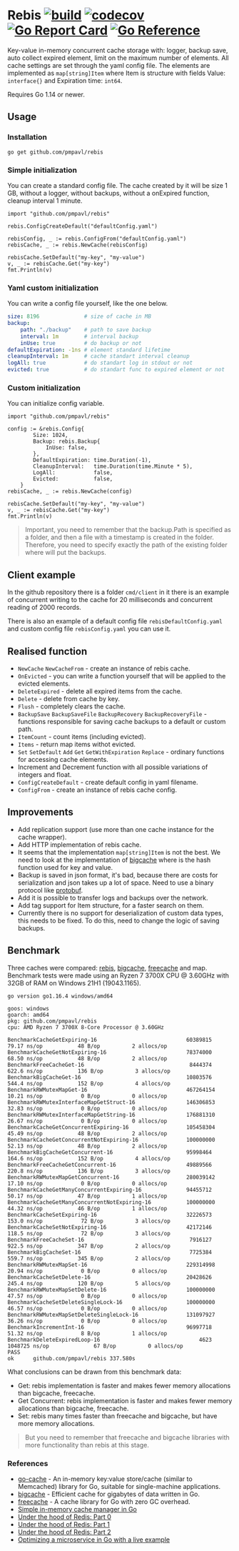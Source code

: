 # Rebis [![build](https://github.com/pmpavl/rebis/actions/workflows/go.yaml/badge.svg?branch=master)](https://github.com/pmpavl/rebis/actions/workflows/go.yaml) [![codecov](https://codecov.io/gh/pmpavl/rebis/branch/master/graph/badge.svg?token=MLE06MIFZD)](https://codecov.io/gh/pmpavl/rebis) [![Go Report Card](https://goreportcard.com/badge/github.com/pmpavl/rebis)](https://goreportcard.com/report/github.com/pmpavl/rebis) [![Go Reference](https://pkg.go.dev/badge/github.com/pmpavl/rebis.svg)](https://pkg.go.dev/github.com/pmpavl/rebis)

Key-value in-memory concurrent cache storage with: logger, backup save, auto collect expired element, limit on the maximum number of elements. All cache settings are set through the yaml config file. The elements are implemented as `map[string]Item` where Item is structure with fields Value: `interface{}` and Expiration time: `int64`.

Requires Go 1.14 or newer.

## Usage
### Installation
``` 
go get github.com/pmpavl/rebis
```
### Simple initialization
You can create a standard config file. The cache created by it will be size 1 GB, without a logger, without backups, without a onExpired function, cleanup interval 1 minute.
``` golang
import "github.com/pmpavl/rebis"

rebis.ConfigCreateDefault("defaultConfig.yaml")

rebisConfig, _ := rebis.ConfigFrom("defaultConfig.yaml")
rebisCache, _ := rebis.NewCache(rebisConfig)

rebisCache.SetDefault("my-key", "my-value")
v, _ := rebisCache.Get("my-key")
fmt.Println(v)
```
### Yaml custom initialization
You can write a config file yourself, like the one below.
``` yaml
size: 8196              # size of cache in MB
backup:
    path: "./backup"    # path to save backup 
    interval: 1m        # interval backup
    inUse: true         # do backup or not
defaultExpiration: -1ns # element standard lifetime
cleanupInterval: 1m     # cache standart interval cleanup
logAll: true            # do standart log in stdout or not
evicted: true           # do standart func to expired element or not
```
### Custom initialization
You can initialize config variable.
``` golang
import "github.com/pmpavl/rebis"

config := &rebis.Config{
		Size: 1024,
		Backup: rebis.Backup{
			InUse: false,
		},
		DefaultExpiration: time.Duration(-1),
		CleanupInterval:   time.Duration(time.Minute * 5),
		LogAll:            false,
		Evicted:           false,
	}
rebisCache, _ := rebis.NewCache(config)

rebisCache.SetDefault("my-key", "my-value")
v, _ := rebisCache.Get("my-key")
fmt.Println(v)
```
> Important, you need to remember that the backup.Path is specified as a folder, and then a file with a timestamp is created in the folder. Therefore, you need to specify exactly the path of the existing folder where will put the backups.

## Client example
In the github repository there is a folder `cmd/client` in it there is an example of concurrent writing to the cache for 20 milliseconds and concurrent reading of 2000 records.

There is also an example of a default config file `rebisDefaultConfig.yaml` and custom config file `rebisConfig.yaml` you can use it.

## Realised function
- `NewCache` `NewCacheFrom` - create an instance of rebis cache.
- `OnEvicted` - you can write a function yourself that will be applied to the evicted elements.
- `DeleteExpired` - delete all expired items from the cache.
- `Delete` - delete from cache by key.
- `Flush` - completely clears the cache.
- `BackupSave` `BackupSaveFile` `BackupRecovery` `BackupRecoveryFile` - functions responsible for saving cache backups to a default or custom path.
- `ItemCount` - count items (including evicted).
- `Items` - return map items withot evicted.
- `Set` `SetDefault` `Add` `Get` `GetWithExpiration` `Replace` - ordinary functions for accessing cache elements.
- Increment and Decrement function with all possible variations of integers and float.
- `ConfigCreateDefault` - create default config in yaml filename.
- `ConfigFrom` - create an instance of rebis cache config.

## Improvements
- Add replication support (use more than one cache instance for the cache wrapper).
- Add HTTP implementation of rebis cache.
- It seems that the implementation `map[string]Item` is not the best. We need to look at the implementation of [bigcache](https://github.com/allegro/bigcache) where is the hash function used for key and value.
- Backup is saved in json format, it's bad, because there are costs for serialization and json takes up a lot of space. Need to use a binary protocol like [protobuf](https://github.com/protocolbuffers/protobuf).
- Add it is possible to transfer logs and backups over the network.
- Add tag support for Item structure, for a faster search on them.
- Currently there is no support for deserialization of custom data types, this needs to be fixed. To do this, need to change the logic of saving backups.

## Benchmark
Three caches were compared: [rebis](https://github.com/pmpavl/rebis), [bigcache](https://github.com/allegro/bigcache), [freecache](https://github.com/coocood/freecache) and map. Benchmark tests were made using an Ryzen 7 3700X CPU @ 3.60GHz with 32GB of RAM on Windows 21H1 (19043.1165).
```
go version go1.16.4 windows/amd64

goos: windows
goarch: amd64
pkg: github.com/pmpavl/rebis
cpu: AMD Ryzen 7 3700X 8-Core Processor @ 3.60GHz

BenchmarkCacheGetExpiring-16                            60389815                79.17 ns/op           48 B/op          2 allocs/op
BenchmarkCacheGetNotExpiring-16                         78374000                68.50 ns/op           48 B/op          2 allocs/op
BenchmarkFreeCacheGet-16                                 8444374               622.6 ns/op           136 B/op          3 allocs/op
BenchmarkBigCacheGet-16                                 10803576               544.4 ns/op           152 B/op          4 allocs/op
BenchmarkRWMutexMapGet-16                               467264154               10.21 ns/op            0 B/op          0 allocs/op
BenchmarkRWMutexInterfaceMapGetStruct-16                146306853               32.83 ns/op            0 B/op          0 allocs/op
BenchmarkRWMutexInterfaceMapGetString-16                176881310               26.67 ns/op            0 B/op          0 allocs/op
BenchmarkCacheGetConcurrentExpiring-16                  105458304               45.49 ns/op           48 B/op          2 allocs/op
BenchmarkCacheGetConcurrentNotExpiring-16               100000000               52.13 ns/op           48 B/op          2 allocs/op
BenchmarkBigCacheGetConcurrent-16                       95998464               164.6 ns/op           152 B/op          4 allocs/op
BenchmarkFreeCacheGetConcurrent-16                      49889566               220.8 ns/op           136 B/op          3 allocs/op
BenchmarkRWMutexMapGetConcurrent-16                     280039142               17.10 ns/op            0 B/op          0 allocs/op
BenchmarkCacheGetManyConcurrentExpiring-16              94455712                50.17 ns/op           47 B/op          1 allocs/op
BenchmarkCacheGetManyConcurrentNotExpiring-16           100000000               44.32 ns/op           46 B/op          1 allocs/op
BenchmarkCacheSetExpiring-16                            32226573               153.0 ns/op            72 B/op          3 allocs/op
BenchmarkCacheSetNotExpiring-16                         42172146               118.5 ns/op            72 B/op          3 allocs/op
BenchmarkFreeCacheSet-16                                 7916127               922.5 ns/op           347 B/op          2 allocs/op
BenchmarkBigCacheSet-16                                  7725384               559.7 ns/op           345 B/op          2 allocs/op
BenchmarkRWMutexMapSet-16                               229314998               20.94 ns/op            0 B/op          0 allocs/op
BenchmarkCacheSetDelete-16                              20428626               245.4 ns/op           120 B/op          5 allocs/op
BenchmarkRWMutexMapSetDelete-16                         100000000               47.57 ns/op            0 B/op          0 allocs/op
BenchmarkCacheSetDeleteSingleLock-16                    100000000               46.57 ns/op            0 B/op          0 allocs/op
BenchmarkRWMutexMapSetDeleteSingleLock-16               131097927               36.26 ns/op            0 B/op          0 allocs/op
BenchmarkIncrementInt-16                                96997718                51.32 ns/op            8 B/op          1 allocs/op
BenchmarkDeleteExpiredLoop-16                               4623           1048725 ns/op              67 B/op          0 allocs/op
PASS
ok      github.com/pmpavl/rebis 337.580s
```
What conclusions can be drawn from this benchmark data:
- Get: rebis implementation is faster and makes fewer memory allocations than bigcache, freecache.
- Get Concurrent: rebis implementation is faster and makes fewer memory allocations than bigcache, freecache.
- Set: rebis many times faster than freecache and bigcache, but have more memory allocations.
>But you need to remember that freecache and bigcache libraries with more functionality than rebis at this stage.

### References
- [go-cache](https://github.com/patrickmn/go-cache) - An in-memory key:value store/cache (similar to Memcached) library for Go, suitable for single-machine applications.
- [bigcache](https://github.com/allegro/bigcache) - Efficient cache for gigabytes of data written in Go.
- [freecache](https://github.com/coocood/freecache) - A cache library for Go with zero GC overhead.
- [Simple in-memory cache manager in Go](https://habr.com/ru/post/359078/)
- [Under the hood of Redis: Part 0](https://habr.com/ru/post/271487/)
- [Under the hood of Redis: Part 1](https://habr.com/ru/post/271205/)
- [Under the hood of Redis: Part 2](https://habr.com/ru/post/272089/)
- [Optimizing a microservice in Go with a live example](https://habr.com/ru/company/avito/blog/539024/)
